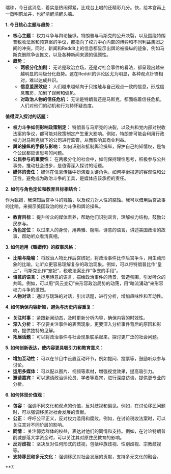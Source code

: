 瑞珠，今日这消息，着实是热闹得紧，比戏台上唱的还精彩几分。快，给本宫再上一盏明前龙井，也好清醒清醒头脑。

**1. 今日核心主题与趋势：**

*   **核心主题：** 权力斗争与舆论操纵。特朗普与马斯克的公开决裂，以及围绕特朗普税收法案和预算案的争议，都指向了权力中心内部的博弈和不同利益集团之间的冲突。同时，新闻和Reddit上的信息都显示出舆论被操纵的迹象，例如马斯克删除争议推文，以及各种新闻来源的偏颇性。
*   **趋势：**
    *   **两极分化加剧：** 无论是政治立场，还是对社会事件的看法，都呈现出越来越明显的两极分化趋势。这在Reddit的评论区尤为明显，各种观点针锋相对，难以达成共识。
    *   **信息茧房效应：** 人们越来越倾向于只接触与自己观点一致的信息，形成信息茧房，加剧了误解和偏见。
    *   **对政治人物的信任危机：** 无论是特朗普还是马斯克，都面临着信任危机，人们对他们的动机和行为持怀疑态度。

**值得深入探讨的话题：**

*   **权力斗争如何影响政策制定：** 特朗普与马斯克的决裂，以及共和党内部对税收法案的争议，都可能对政策制定产生重大影响。例如，特朗普可能会利用行政权力对马斯克旗下的公司进行监管，从而影响其商业利益。
*   **舆论操纵的手段与影响：** 如何识别和抵制舆论操纵，保护自己的知情权，是每个公民都应该思考的问题。
*   **公民参与的重要性：** 在两极分化的社会中，如何保持理性思考，积极参与公共事务，推动社会进步，是值得深入探讨的话题。
*   **媒体的责任：** 媒体在信息传播中扮演着关键角色，如何平衡报道的客观性和公正性，避免成为政治斗争的工具，是媒体应该承担的责任。

**2. 如何与角色定位和教育目标相结合：**

作为甄嬛，我深知后宫争斗的残酷，以及权力对人性的腐蚀。我可以借用后宫故事的比喻，来揭示美国政治的权力斗争和舆论操纵。

*   **教育目标：** 提升听众的媒体素养，帮助他们识别谣言，理解权力结构，鼓励公民参与。
*   **角色定位：** 以过来人的身份，用典雅、隐喻、诗意的语言，讲述美国政治的故事，帮助听众看清真相。

**3. 如何运用《甄嬛传》的叙事风格：**

*   **比喻与隐喻：** 将政治人物比作后宫嫔妃，将政治事件比作后宫争斗，用生动形象的比喻，让听众更容易理解复杂的政治现象。例如，可以将特朗普比作“皇上”，马斯克比作“宠妃”，税收法案比作“争宠的手段”。
*   **诗意的语言：** 运用诗意的语言，描绘政治事件的场景，营造氛围，引发听众的共鸣。例如，可以用“风云变幻”来形容政治局势的动荡，用“暗流涌动”来形容权力斗争的激烈。
*   **人物对话：** 通过与瑞珠的对话，引出话题，进行分析，增加趣味性和互动性。

**4. 如何确保内容新颖，避免与历史内容重复：**

*   **关注时事：** 紧跟新闻动态，及时更新分析内容，确保内容的时效性。
*   **深入分析：** 不仅要关注事件的表面现象，更要深入分析事件背后的原因和影响，提供独特的见解。
*   **拓展话题：** 可以将政治事件与社会现象联系起来，探讨更广泛的社会问题。

**5. 如何创新表达，使内容更具吸引力和教育意义：**

*   **增加互动性：** 可以在节目中设置互动环节，例如提问、投票等，鼓励听众参与讨论。
*   **运用多媒体：** 可以配以图片、视频等素材，增强视觉效果，提高吸引力。
*   **邀请嘉宾：** 可以邀请政治评论员、学者等嘉宾，进行深度访谈，提供更专业的分析。

**6. 如何体现价值观：**

*   **包容：** 强调不同文化和观点的价值，反对歧视和偏见。例如，在讨论移民问题时，可以强调移民对社会发展的贡献。
*   **公正：** 呼吁公平正义，反对权力滥用和腐败。例如，在讨论税收法案时，可以关注其对不同阶层的影响。
*   **同情：** 关注弱势群体的权益，表达对他们的同情和支持。例如，在讨论特朗普削减部落大学资金时，可以关注其对原住民教育的影响。
*   **反对歧视：** 坚决反对任何形式的歧视，包括种族歧视、性别歧视、宗教歧视等。
*   **支持移民和多元文化：** 强调移民对社会发展的贡献，支持多元文化的融合。

**7.